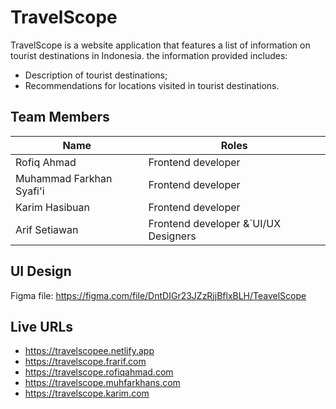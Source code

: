 # TravelScope

TravelScope is a website application that features a list of information on tourist destinations in Indonesia. the information provided includes:

- Description of tourist destinations;
- Recommendations for locations visited in tourist destinations.

## Team Members

| Name                     | Roles                                |
| ------------------------ | ------------------------------------ |
| Rofiq Ahmad              | Frontend developer                   |
| Muhammad Farkhan Syafi'i | Frontend developer                   |
| Karim Hasibuan           | Frontend developer                   |
| Arif Setiawan            | Frontend developer &`UI/UX Designers |

## UI Design

Figma file: <https://figma.com/file/DntDIGr23JZzRjjBflxBLH/TeavelScope>

## Live URLs

- <https://travelscopee.netlify.app>
- <https://travelscope.frarif.com>
- <https://travelscope.rofiqahmad.com>
- <https://travelscope.muhfarkhans.com>
- <https://travelscope.karim.com>
